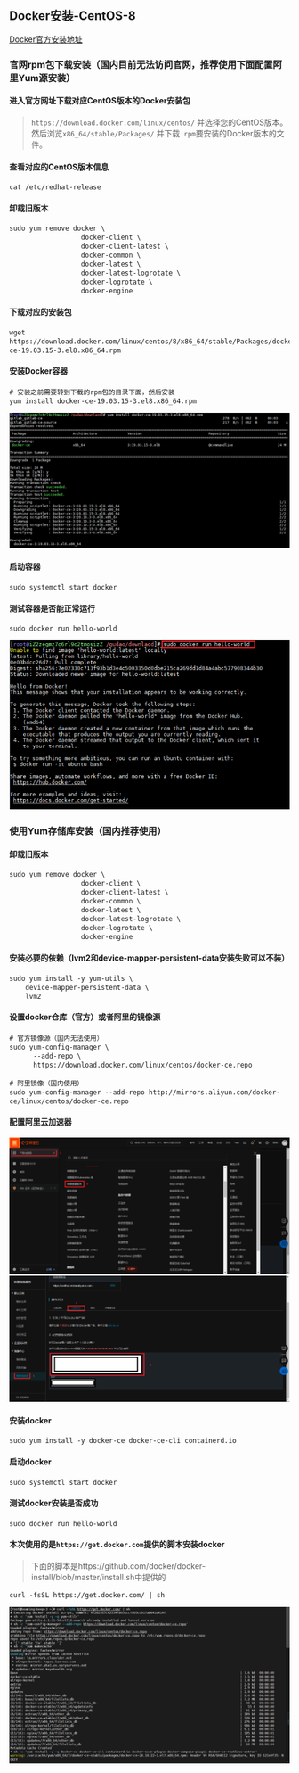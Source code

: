 ## Docker安装-CentOS-8
[Docker官方安装地址](https://docs.docker.com/engine/install/centos/)

### 官网rpm包下载安装（国内目前无法访问官网，推荐使用下面配置阿里Yum源安装）

#### 进入官方网址下载对应CentOS版本的Docker安装包
> `https://download.docker.com/linux/centos/` 并选择您的CentOS版本。然后浏览`x86_64/stable/Packages/` 并下载`.rpm`要安装的Docker版本的文件。

#### 查看对应的CentOS版本信息
```shell
cat /etc/redhat-release
```

#### 卸载旧版本
```shell
sudo yum remove docker \
                  docker-client \
                  docker-client-latest \
                  docker-common \
                  docker-latest \
                  docker-latest-logrotate \
                  docker-logrotate \
                  docker-engine
```

#### 下载对应的安装包
```shell
wget https://download.docker.com/linux/centos/8/x86_64/stable/Packages/docker-ce-19.03.15-3.el8.x86_64.rpm
```

#### 安装Docker容器
```shell
# 安装之前需要转到下载的rpm包的目录下面，然后安装
yum install docker-ce-19.03.15-3.el8.x86_64.rpm
```
![安装](../resource/docker/docker-安装.png)

#### 启动容器
```shell
sudo systemctl start docker
```

#### 测试容器是否能正常运行
```shell
sudo docker run hello-world
```
![运行测试](../resource/docker/docker-运行测试.jpg)

### 使用Yum存储库安装（国内推荐使用）

#### 卸载旧版本
```shell
sudo yum remove docker \
                  docker-client \
                  docker-client-latest \
                  docker-common \
                  docker-latest \
                  docker-latest-logrotate \
                  docker-logrotate \
                  docker-engine
```

#### 安装必要的依赖（lvm2和device-mapper-persistent-data安装失败可以不装）
```shell
sudo yum install -y yum-utils \
    device-mapper-persistent-data \
    lvm2
```

#### 设置docker仓库（官方）或者阿里的镜像源
```shell
# 官方镜像源（国内无法使用）
sudo yum-config-manager \
      --add-repo \
      https://download.docker.com/linux/centos/docker-ce.repo
      
# 阿里镜像（国内使用）
sudo yum-config-manager --add-repo http://mirrors.aliyun.com/docker-ce/linux/centos/docker-ce.repo
```

#### 配置阿里云加速器
![阿里云容器](../resource/docker/docker-阿里云容器.png)
![阿里云容器加速](../resource/docker/docker-阿里云容器加速.png)

#### 安装docker
```shell
sudo yum install -y docker-ce docker-ce-cli containerd.io
```

#### 启动docker
```shell
sudo systemctl start docker
```

#### 测试docker安装是否成功
```shell
sudo docker run hello-world
```

#### 本次使用的是`https://get.docker.com`提供的脚本安装docker
> 下面的脚本是https://github.com/docker/docker-install/blob/master/install.sh中提供的
```shell
curl -fsSL https://get.docker.com/ | sh
```
![通过脚本安装docker](../resource/docker/docker-通过脚本安装docker.png)